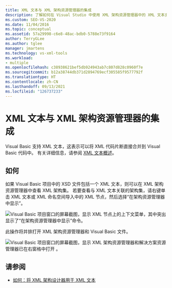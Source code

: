 ```yaml
---
title: XML 文本与 XML 架构资源管理器的集成
description: 了解如何在 Visual Studio 中使用 XML 架构资源管理器中的 XML 文本支持，将 XML 片段直接集成到 Visual Basic 代码中。
ms.custom: SEO-VS-2020
ms.date: 11/04/2016
ms.topic: conceptual
ms.assetid: 57a29998-c6e8-48ac-bdb0-5788e73f9164
author: TerryGLee
ms.author: tglee
manager: jmartens
ms.technology: vs-xml-tools
ms.workload:
- multiple
ms.openlocfilehash: c38938621bef5db924943ab7c807d828c0960f7e
ms.sourcegitcommit: b12a38744db371d2894769ecf305585f9577792f
ms.translationtype: HT
ms.contentlocale: zh-CN
ms.lasthandoff: 09/13/2021
ms.locfileid: "126737233"
---
```

# <a name="integration-of-xml-literals-with-xml-schema-explorer"></a>XML 文本与 XML 架构资源管理器的集成

Visual Basic 支持 XML 文本，这表示可以将 XML 代码片断直接合并到 Visual Basic 代码中。 有关详细信息，请参阅 [XML 文本概述](/dotnet/visual-basic/programming-guide/language-features/xml/xml-literals-overview)。

## <a name="how-to"></a>如何

如果 Visual Basic 项目中的 XSD 文件包括一个 XML 文本，则可以在 XML 架构资源管理器中查看 XML 架构集。 若要查看与 XML 文本关联的架构集，请右键单击 XML 文本或 XML 命名空间导入中的 XML 节点，然后选择“在架构资源管理器中显示”。

![Visual Basic 项目窗口的屏幕截图，显示 XML 节点上的上下文菜单，其中突出显示了“在架构资源管理器中显示”命令。](../xml-tools/media/vbxmlliteralswithxmlschemaexplorer1.gif)

此操作将并排打开 XML 架构资源管理器和 Visual Basic 文件。

![Visual Basic 项目窗口的屏幕截图，显示 XML 架构资源管理器和解决方案资源管理器已在右窗格中打开 。](../xml-tools/media/vbxmlliteralswithxmlschemaexplorer2.gif)

## <a name="see-also"></a>请参阅

- [如何：将 XML 架构设计器用于 XML 文本](../xml-tools/how-to-use-the-xml-schema-designer-with-xml-literals.md)
